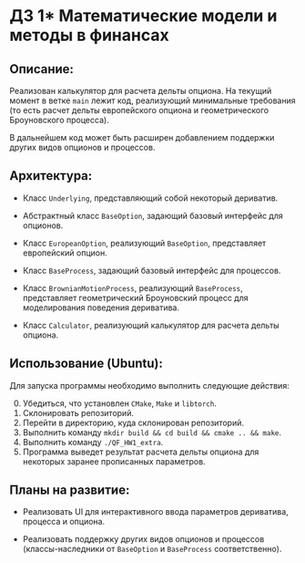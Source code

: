 # ДЗ 1* Математические модели и методы в финансах

## Описание:
Реализован калькулятор для расчета дельты опциона. На текущий момент в ветке `main` лежит код, реализующий минимальные требования (то есть расчет дельты европейского опциона и геометрического Броуновского процесса).

В дальнейшем код может быть расширен добавлением поддержки других видов опционов и процессов.

## Архитектура:
- Класс `Underlying`, представляющий собой некоторый дериватив.

- Абстрактный класс `BaseOption`, задающий базовый интерфейс для опционов.

- Класс `EuropeanOption`, реализующий `BaseOption`, представляет европейский опцион.

- Класс `BaseProcess`, задающий базовый интерфейс для процессов.

- Класс `BrownianMotionProcess`, реализующий `BaseProcess`, представляет геометрический Броуновский процесс для моделирования поведения дериватива.

- Класс `Calculator`, реализующий калькулятор для расчета дельты опциона.

## Использование (Ubuntu):
Для запуска программы необходимо выполнить следующие действия:

0. Убедиться, что установлен `CMake`, `Make` и `libtorch`.
1. Склонировать репозиторий.
2. Перейти в директорию, куда склонирован репозиторий.
3. Выполнить команду `mkdir build && cd build && cmake .. && make`.
4. Выполнить команду `./QF_HW1_extra`.
5. Программа выведет результат расчета дельты опциона для некоторых заранее прописанных параметров.

## Планы на развитие:
- Реализовать UI для интерактивного ввода параметров дериватива, процесса и опциона.

- Реализовать поддержку других видов опционов и процессов (классы-наследники от `BaseOption` и `BaseProcess` соответственно).